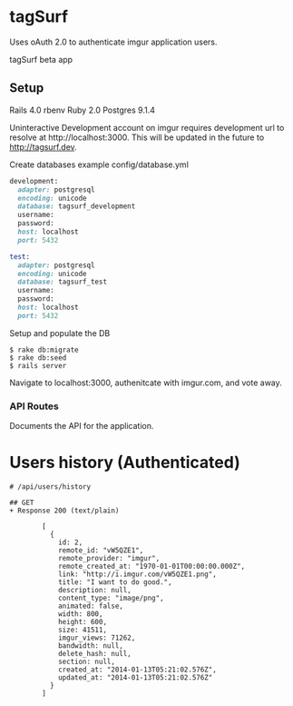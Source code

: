tagSurf
=======

Uses oAuth 2.0 to authenticate imgur application users.

tagSurf beta app


## Setup

Rails 4.0
rbenv Ruby 2.0
Postgres 9.1.4

Uninteractive Development account on imgur requires development url to resolve at http://localhost:3000. This will be updated in the future to http://tagsurf.dev.

Create databases
example config/database.yml

```ruby
development:
  adapter: postgresql
  encoding: unicode
  database: tagsurf_development
  username:
  password:
  host: localhost
  port: 5432

test:
  adapter: postgresql
  encoding: unicode
  database: tagsurf_test
  username:
  password:
  host: localhost
  port: 5432
```

Setup and populate the DB
```
$ rake db:migrate
$ rake db:seed
$ rails server
```

Navigate to localhost:3000, authenitcate with imgur.com, and vote away.


### API Routes

Documents the API for the application.

# Users history (Authenticated)
```
# /api/users/history

## GET
+ Response 200 (text/plain)

        [
          {
            id: 2,
            remote_id: "vW5QZE1",
            remote_provider: "imgur",
            remote_created_at: "1970-01-01T00:00:00.000Z",
            link: "http://i.imgur.com/vW5QZE1.png",
            title: "I want to do good.",
            description: null,
            content_type: "image/png",
            animated: false,
            width: 800,
            height: 600,
            size: 41511,
            imgur_views: 71262,
            bandwidth: null,
            delete_hash: null,
            section: null,
            created_at: "2014-01-13T05:21:02.576Z",
            updated_at: "2014-01-13T05:21:02.576Z"
          }
        ]

```




